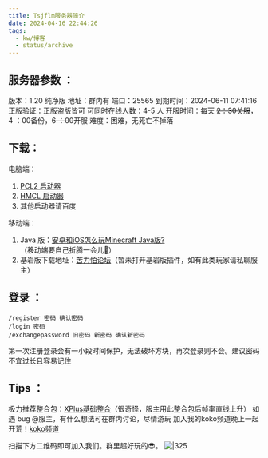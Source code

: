 ```yaml
---
title: Tsjflm服务器简介
date: 2024-04-16 22:44:26
tags:
  - kw/博客
  - status/archive
---
```


## 服务器参数 ：

版本：1.20 纯净版
地址：群内有
端口：25565
到期时间：2024-06-11 07:41:16
正版验证：正版盗版皆可
可同时在线人数：4-5 人
开服时间：每天 ~~2：30关服~~，4 ：00备份，~~6 ：00开服~~
难度：困难，无死亡不掉落

## 下载：

电脑端：
1. [PCL2 启动器](https://afdian.net/p/0164034c016c11ebafcb52540025c377)
2. [HMCL 启动器](https://hmcl.huangyuhui.net/)
3. 其他启动器请百度

移动端：
1. Java 版：[安卓和iOS怎么玩Minecraft Java版? ](https://www.bilibili.com/video/BV1N24y1g7xP/?spm_id_from=333.337.search-card.all.click&vd_source=c89399762440182391a50eddcba93820)（移动端要自己折腾一会儿🫥）
2. 基岩版下载地址：[苦力怕论坛](https://klpbbs.com/)（暂未打开基岩版插件，如有此类玩家请私聊服主）

## 登录 ：

```
/register 密码 确认密码
/login 密码
/exchangepassword 旧密码 新密码 确认新密码
```

第一次注册登录会有一小段时间保护，无法破坏方块，再次登录则不会。建议密码不宜过长且容易记住

## Tips ：

极力推荐整合包：[XPlus基础整合](https://www.bilibili.com/video/BV1zN411C7VK/?spm_id_from=333.337.search-card.all.click&vd_source=c89399762440182391a50eddcba93820)（很奇怪，服主用此整合包后帧率直线上升）
如遇 bug @服主，有什么想法可在群内讨论，尽情游玩
加入我的koko频道晚上一起开荒！[koko频道](https://kook.top/lioKC0)

扫描下方二维码即可加入我们。群里超好玩的😎。
![|325](https://sandox-1304793847.cos.ap-chongqing.myqcloud.com//photo/%E5%85%A5%E7%BE%A4%E4%BA%8C%E7%BB%B4%E7%A0%81.png)

